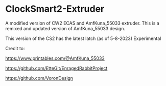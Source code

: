 # ClockSmart2-Extruder
A modified version of CW2 ECAS and AmfKuna_55033 extruder. This is a remixed and updated version of AmfKuna_55033 design.

This version of the CS2 has the latest latch (as of 5-8-2023)
Experimental





Credit to:

https://www.printables.com/@AmfKuna_55033

https://github.com/EtteGit/EnragedRabbitProject

https://github.com/VoronDesign
